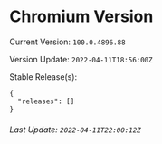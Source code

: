 # Chromium Version

Current Version: `100.0.4896.88`

Version Update: `2022-04-11T18:56:00Z`

Stable Release(s):
```
{
  "releases": []
}
```

###### Last Update: `2022-04-11T22:00:12Z`
